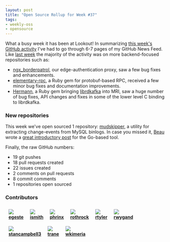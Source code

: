```yaml
---
layout: post
title: "Open Source Rollup for Week #37"
tags:
- weekly-oss
- opensource
---
```


What a busy week it has been at Lookout! In summarizing [this week's GitHub
activity](https://github.com/lookout) I've had to go through 6-7 pages of my
GitHub News Feed. Like [last week](/2014/09/weekly-rollup-in-opensource-36/)
the majority of the activity was on more backend-focused repositories such as:

 * [ngx_borderpatrol](https://github.com/lookout/ngx_borderpatrol), our
   edge-authentication proxy, saw a few bug fixes and enhancements.
 * [elementary-rpc](https://github.com/lookout/elementary-rpc), a Ruby gem for
   protobuf-based RPC, received a few minor bug fixes and documentation
   improvements.
 * [Hermann](https://github.com/lookout/Hermann), a Ruby gem bringing
   [librdkafka](http://github.com/edenhill/librdkafka) into MRI, saw a huge
   number of bug fixes, API changes and fixes in some of the lower level C binding
   to librdkafka.


### New repositories


This week we've open sourced 1 repository:
[mudskipper](https://github.com/lookout/mudskipper), a utility for extracting
change-events from MySQL binlogs. In case you missed it,
[Beau](https://github.com/rothrock) wrote a [great introductory
post](/2014/09/Go-and-Data-Engineering/) for the Go-based tool.


Finally, the raw GitHub numbers:

 * 19 git pushes
 * 18 pull requests created
 * 22 issues created
 * 2 comments on pull requests
 * 8 commit comments
 * 1 repositories open sourced



### Contributors


  <div style="float: left; margin: 10px;">
  <img align="absmiddle" src="http://www.gravatar.com/avatar/42b61b891d0988c200a6cf301fa59212?s=48"/>
  <br/>
  <strong>
  <a href="https://github.com/egeste" target="_blank">egeste</a>
  </strong>
  </div>

  <div style="float: left; margin: 10px;">
  <img align="absmiddle" src="http://www.gravatar.com/avatar/65e652ffdfcf956e8dc1bff5dfd669e9?s=48"/>
  <br/>
  <strong>
  <a href="https://github.com/ismith" target="_blank">ismith</a>
  </strong>
  </div>

  <div style="float: left; margin: 10px;">
  <img align="absmiddle" src="http://www.gravatar.com/avatar/9766b19e046a81a650562b630c8125c9?s=48"/>
  <br/>
  <strong>
  <a href="https://github.com/phrinx" target="_blank">phrinx</a>
  </strong>
  </div>

  <div style="float: left; margin: 10px;">
  <img align="absmiddle" src="http://www.gravatar.com/avatar/26f775897f32fd3dd4f1cebf3893abd5?s=48"/>
  <br/>
  <strong>
  <a href="https://github.com/rothrock" target="_blank">rothrock</a>
  </strong>
  </div>

  <div style="float: left; margin: 10px;">
  <img align="absmiddle" src="http://www.gravatar.com/avatar/d565139dbbafc06e7daf4826ca0f0228?s=48"/>
  <br/>
  <strong>
  <a href="https://github.com/rtyler" target="_blank">rtyler</a>
  </strong>
  </div>

  <div style="float: left; margin: 10px;">
  <img align="absmiddle" src="http://www.gravatar.com/avatar/ad07702900af3578fe320bc5bb0a7842?s=48"/>
  <br/>
  <strong>
  <a href="https://github.com/rwygand" target="_blank">rwygand</a>
  </strong>
  </div>

  <div style="float: left; margin: 10px;">
  <img align="absmiddle" src="http://www.gravatar.com/avatar/7543d8520b9a34cadfb48ec9b77f3c7e?s=48"/>
  <br/>
  <strong>
  <a href="https://github.com/stancampbell3" target="_blank">stancampbell3</a>
  </strong>
  </div>

  <div style="float: left; margin: 10px;">
  <img align="absmiddle" src="http://www.gravatar.com/avatar/3dc1d45b74f650267978abb8eb4994d1?s=48"/>
  <br/>
  <strong>
  <a href="https://github.com/trane" target="_blank">trane</a>
  </strong>
  </div>

  <div style="float: left; margin: 10px;">
  <img align="absmiddle" src="http://www.gravatar.com/avatar/3a38900a6cdc59829aa2c7acc0a1b5e0?s=48"/>
  <br/>
  <strong>
  <a href="https://github.com/wkimeria" target="_blank">wkimeria</a>
  </strong>
  </div>

<br clear="all"/>
